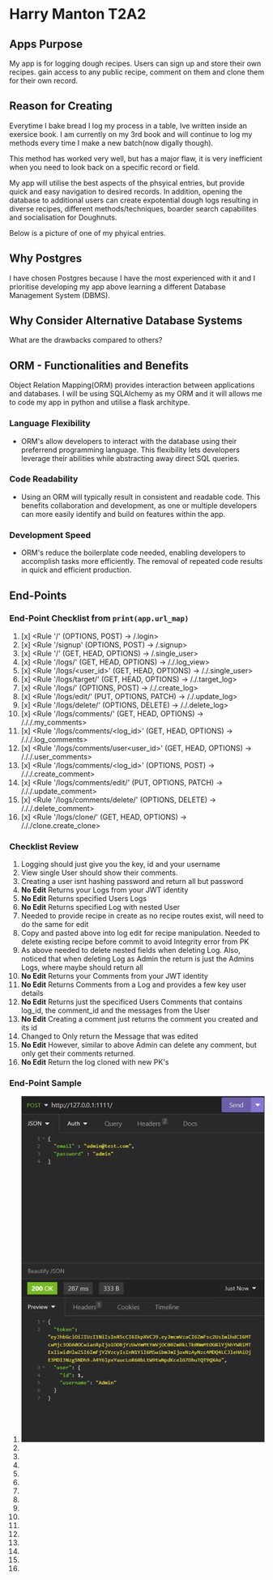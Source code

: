 # Harry Manton T2A2 

## Apps Purpose
My app is for logging dough recipes. Users can sign up and store their own recipes. gain access to any public recipe, comment on them and clone them for their own record.

## Reason for Creating
Everytime I bake bread I log my process in a table, Ive written inside an exersice book. I am currently on my 3rd book and will continue to log my methods every time I make a new batch(now digally though).

This method has worked very well, but has a major flaw, it is very inefficient when you need to look back on a specific record or field.

My app will utilise the best aspects of the phsyical entries, but provide quick and easy navigation to desired records.
In addition, opening the database to additional users can create expotential dough logs resulting in diverse recipes, different methods/techniques, boarder search capabilites and socialisation for Doughnuts.

Below is a picture of one of my phyical entries.

## Why Postgres
I have chosen Postgres because I have the most experienced with it and I prioritise developing my app above learning a different Database Management System (DBMS).

## Why Consider Alternative Database Systems
 What are the drawbacks compared to others?

## ORM - Functionalities and Benefits
Object Relation Mapping(ORM) provides interaction between applications and databases. I will be using SQLAlchemy as my ORM and it will allows me to code my app in python and utilise a flask architype.

### Language Flexibility
- ORM's allow developers to interact with the database using their preferrend programming language. This flexibility lets developers leverage their abilities while abstracting away direct SQL queries.

### Code Readability
- Using an ORM will typically result in consistent and readable code. This benefits collaboration and development, as one or multiple developers can more easily identify and build on features within the app.

### Development Speed
- ORM's reduce the boilerplate code needed, enabling developers to accomplish tasks more efficiently. The removal of repeated code  results in quick and efficient production.

## End-Points
### End-Point Checklist from ```print(app.url_map) ```
1. [x] <Rule '/' (OPTIONS, POST) -> /.login>
1. [x] <Rule '/signup' (OPTIONS, POST) -> /.signup>
1. [x] <Rule '/<id>' (GET, HEAD, OPTIONS) -> /.single_user>
1. [x] <Rule '/logs/' (GET, HEAD, OPTIONS) -> /./.log_view>
1. [x] <Rule '/logs/<user_id>' (GET, HEAD, OPTIONS) -> /./.single_user>
1. [x] <Rule '/logs/target/<id>' (GET, HEAD, OPTIONS) -> /./.target_log>
1. [x] <Rule '/logs/' (OPTIONS, POST) -> /./.create_log>
1. [x] <Rule '/logs/edit/<id>' (PUT, OPTIONS, PATCH) -> /./.update_log>
1. [x] <Rule '/logs/delete/<id>' (OPTIONS, DELETE) -> /./.delete_log>
1. [x] <Rule '/logs/comments/' (GET, HEAD, OPTIONS) -> /././.my_comments>
1. [x] <Rule '/logs/comments/<log_id>' (GET, HEAD, OPTIONS) -> /././.log_comments>
1. [x] <Rule '/logs/comments/user<user_id>' (GET, HEAD, OPTIONS) -> /././.user_comments>
1. [x] <Rule '/logs/comments/<log_id>' (OPTIONS, POST) -> /././.create_comment>
1. [x] <Rule '/logs/comments/edit/<id>' (PUT, OPTIONS, PATCH) -> /././.update_comment>
1. [x] <Rule '/logs/comments/delete/<id>' (OPTIONS, DELETE) -> /././.delete_comment>
1. [x] <Rule '/logs/clone/<id>' (GET, HEAD, OPTIONS) -> /././clone.create_clone>

### Checklist Review
1. Logging should just give you the key, id and your username
1. View single User should show their comments.
1. Creating a user isnt hashing password and return all but password
1. __No Edit__ Returns your Logs from your JWT identity
1. __No Edit__ Returns specified Users Logs 
1. __No Edit__ Returns specified Log with nested User
1. Needed to provide recipe in create as no recipe routes exist, will need to do the same for edit
1. Copy and pasted above into log edit for recipe manipulation. Needed to delete existing recipe before commit to avoid Integrity error from PK
1. As above needed to delete nested fields when deleting Log. Also, noticed that when deleting Log as Admin the return is just the Admins Logs, where maybe should return all
1. __No Edit__ Returns your Comments from your JWT identity
1. __No Edit__ Returns Comments from a Log and provides a few key user details
1. __No Edit__ Returns just the specificed Users Comments that contains log_id, the comment_id and the messages from the User
1. __No Edit__ Creating a comment just returns the comment you created and its id
1. Changed to Only return the Message that was edited
1. __No Edit__ However, similar to above Admin can delete any comment, but only get their comments returned.
1. __No Edit__  Return the log cloned with new PK's

### End-Point Sample

1. <img src="/docs/Route _Screenshot_1.png" alt="Alt text">

1.
1.
1.
1.
1.
1.
1.
1.
1.
1.
1.
1.
1.
1.
1.
